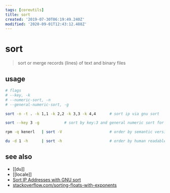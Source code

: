 ```yaml
---
tags: [coreutils]
title: sort
created: '2019-07-30T06:19:49.240Z'
modified: '2020-09-01T12:43:12.488Z'
---
```


# sort

> sort or merge records (lines) of text and binary files

## usage
```sh
# flags
# --key, -k
# --numeric-sort, -n
# --general-numeric-sort, -g

sort -n -t . -k 1,1 -k 2,2 -k 3,3 -k 4,4      # sort ip via gnu sort

sort --key 3 -g           # sort by key:3 and general numeric sort for floating point

rpm -q kenerl   | sort -V                     # order by semantic version

du -d 1 -h      | sort -h                     # order by human readable output

```

## see also
- [[du]]
- [[locale]]
- [Sort IP Addresses with GNU sort](https://www.madboa.com/geek/sort-addr/)
- [stackoverflow.com/sorting-floats-with-exponents](https://stackoverflow.com/questions/10311624/sorting-floats-with-exponents-with-sort-g-bash-command)
